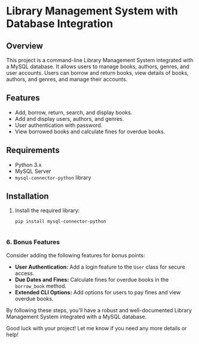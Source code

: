 # Library Management System with Database Integration

## Overview

This project is a command-line Library Management System integrated with a MySQL database. It allows users to manage books, authors, genres, and user accounts. Users can borrow and return books, view details of books, authors, and genres, and manage their accounts.

## Features

- Add, borrow, return, search, and display books.
- Add and display users, authors, and genres.
- User authentication with password.
- View borrowed books and calculate fines for overdue books.

## Requirements

- Python 3.x
- MySQL Server
- `mysql-connector-python` library

## Installation

1. Install the required library:
   ```bash
   pip install mysql-connector-python



### 6. **Bonus Features**

Consider adding the following features for bonus points:

- **User Authentication:** Add a login feature to the `User` class for secure access.
- **Due Dates and Fines:** Calculate fines for overdue books in the `borrow_book` method.
- **Extended CLI Options:** Add options for users to pay fines and view overdue books.

By following these steps, you'll have a robust and well-documented Library Management System integrated with a MySQL database.

Good luck with your project! Let me know if you need any more details or help!
